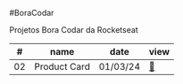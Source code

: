 #BoraCodar

Projetos Bora Codar da Rocketseat

  <table>
      <thead>
        <tr>
          <th>#</th>
          <th>name</th>
          <th>date</th>
          <th>view</th>
        </tr>
      </thead>
      <tbody>
        <td>02</td>
        <td>Product Card</td>
        <td>01/03/24</td>
        <td><a href="1_Card_de_Projeto">🔗</a></td>
      </tbody>
    </table>
